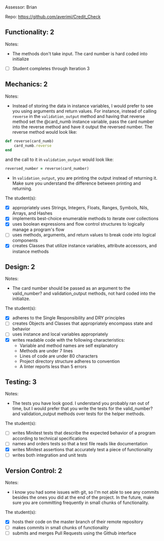 Assessor: Brian

Repo: https://github.com/averimj/Credit_Check

## Functionality: 2

Notes:

* The methods don't take input. The card number is hard coded into initialize

- [ ] Student completes through Iteration 3

## Mechanics: 2

Notes:

* Instead of storing the data in instance variables, I would prefer to see you using arguments and return values. For instance, instead of calling `reverse` in the `validation_output` method and having that reverse method set the @card_numb instance variable, pass the card number into the reverse method and have it output the reversed number. The reverse method would look like:

```ruby
def reverse(card_numb)
    card_numb.reverse
end
```

and the call to it in `validation_output` would look like:

```ruby
reversed_number = reverse(card_number)
```
* In `validation_output`, you are printing the output instead of returning it. Make sure you understand the difference between printing and returning.


The student(s):

- [x] appropriately uses Strings, Integers, Floats, Ranges, Symbols, Nils, Arrays, and Hashes
- [x] implements best-choice enumerable methods to iterate over collections
- [x] uses boolean expressions and flow control structures to logically manage a program's flow
- [ ] uses methods, arguments, and return values to break code into logical components
- [x] creates Classes that utilize instance variables, attribute accessors, and instance methods

## Design: 2

Notes:

* The card number should be passed as an argument to the valid_number? and validation_output methods, not hard coded into the initialize. 

The student(s):

- [x] adheres to the Single Responsibility and DRY principles
- [ ] creates Objects and Classes that appropriately encompass state and behavior
- [ ] uses instance and local variables appropriately
- [x] writes readable code with the following characteristics:
    * Variable and method names are self explanatory
    * Methods are under 7 lines
    * Lines of code are under 80 characters
    * Project directory structure adheres to convention
    * A linter reports less than 5 errors

## Testing: 3

Notes:

* The tests you have look good. I understand you probably ran out of time, but I would prefer that you write the tests for the valid_number? and validation_output methods over tests for the helper methods. 

The student(s):

- [ ] writes Minitest tests that describe the expected behavior of a program according to technical specifications
- [ ] names and orders tests so that a test file reads like documentation
- [x] writes Minitest assertions that accurately test a piece of functionality
- [ ] writes both integration and unit tests

## Version Control: 2

Notes:

* I know you had some issues with git, so I'm not able to see any commits besides the ones you did at the end of the project. In the future, make sure you are committing frequently in small chunks of functionality. 

The student(s):

- [x] hosts their code on the master branch of their remote repository
- [ ] makes commits in small chunks of functionality
- [ ] submits and merges Pull Requests using the Github interface
